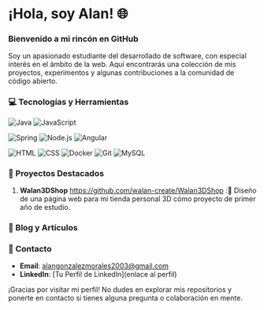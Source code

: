 # ¡Hola, soy Alan! 🌐

### Bienvenido a mi rincón en GitHub
Soy un apasionado estudiante del desarrollado de software, con especial interés en el ámbito de la web. Aquí encontrarás una colección de mis proyectos, experimentos y algunas contribuciones a la comunidad de código abierto.

### 💻 Tecnologías y Herramientas

<p align="left"> 
  <img src="https://img.shields.io/badge/Java-ED8B00?style=for-the-badge&logo=openjdk&logoColor=white" alt="Java"/>  
  <img src="https://img.shields.io/badge/JavaScript-323330?style=for-the-badge&logo=javascript&logoColor=F7DF1E" alt="JavaScript"/>
</p>

<p align="left">
  <img src="https://img.shields.io/badge/Spring-6DB33F?style=for-the-badge&logo=spring&logoColor=white" alt="Spring"/>
  <img src="https://img.shields.io/badge/Node.js-43853D?style=for-the-badge&logo=node.js&logoColor=white" alt="Node.js"/>
  <img src="https://img.shields.io/badge/Angular-DD0031?style=for-the-badge&logo=angular&logoColor=white" alt="Angular"/>
</p>

<p align="left">
  <img src="https://img.shields.io/badge/HTML-E34F26?style=for-the-badge&logo=html5&logoColor=white" alt="HTML"/>
  <img src="https://img.shields.io/badge/CSS-1572B6?style=for-the-badge&logo=css3&logoColor=white" alt="CSS"/>
  <img src="https://img.shields.io/badge/Docker-2496ED?style=for-the-badge&logo=docker&logoColor=white" alt="Docker"/>
  <img src="https://img.shields.io/badge/Git-F05032?style=for-the-badge&logo=git&logoColor=white" alt="Git"/>
  <img src="https://img.shields.io/badge/MySQL-4479A1?style=for-the-badge&logo=mysql&logoColor=white" alt="MySQL"/>


### 🌟 Proyectos Destacados
1. **Walan3DShop** https://github.com/walan-create/Walan3DShop :🏫 Diseño de una página web para mi tienda personal 3D cómo proyecto de primer año de estudio.

### 📝 Blog y Artículos

### 💬 Contacto
- **Email**: [alangonzalezmorales2003@gmail.com](mailto:alangonzalezmorales2003@gmail.com)
- **LinkedIn**: [Tu Perfil de LinkedIn](enlace al perfil)

¡Gracias por visitar mi perfil! No dudes en explorar mis repositorios y ponerte en contacto si tienes alguna pregunta o colaboración en mente.

